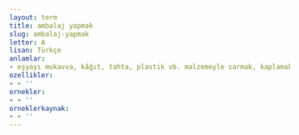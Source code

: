 ```yaml
---
layout: term
title: ambalaj yapmak
slug: ambalaj-yapmak
letter: A
lisan: Türkçe
anlamlar:
- eşyayı mukavva, kâğıt, tahta, plastik vb. malzemeyle sarmak, kaplamak
ozellikler:
- - ''
ornekler:
- - ''
orneklerkaynak:
- - ''
---
```

